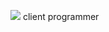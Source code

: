 <a href="https://unity.com/" target="_blank"><img src="https://img.shields.io/badge/Unity-FFFFFF?style=for-the-badge&logo=Unity&logoColor=000000"/></a> client programmer

<!-- ![Anurag's GitHub stats](https://github-readme-stats.vercel.app/api?username=sugyeongkimdev&show_icons=true&theme=radical) -->
